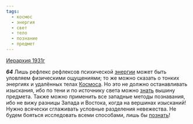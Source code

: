 ```yaml
---
tags:
  - космос
  - энергия
  - свет
  - тело
  - познание
  - предмет
---
```


[Иерархия 1931г](https://127.0.0.1:4002/agni/1931)

___64___
Лишь рефлекс рефлексов психической [энергии](../../../tags/#[энергия](../../../tags/#энергия)) может быть уловляем физическими ощущениями; то же можно сказать о тонких энергиях и удалённых телах [Космоса](../../../tags/#космос). Но это не должно останавливать изыскания, ибо по тени и по источнику света можно [знать](../../../tags/#познание) вышину предмета. Также можно применить все западные методы познавания, ибо не вижу разницы Запада и Востока, когда на вершинах изысканий! Нужно всячески сглаживать условные разделения невежества. Не будем бояться исследовать всеми способами, лишь бы [познать](../../../tags/#познание)!   

